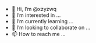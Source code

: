 - 👋 Hi, I’m @xzyzwq
- 👀 I’m interested in ...
- 🌱 I’m currently learning ...
- 💞️ I’m looking to collaborate on ...
- 📫 How to reach me ...

<!---
xzyzwq/xzyzwq is a ✨ special ✨ repository because its `README.md` (this file) appears on your GitHub profile.
You can click the Preview link to take a look at
